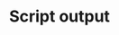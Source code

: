 ---
template: TermDetailPage
title: Script output
description: A UTXO locked by a script.
aliases: script output, script output transaction, utxo
keywords: script, output, transaction, plutus, Cardano, utxo
identities: 
    - slug: /identities/wael-ivie
      role: author
---